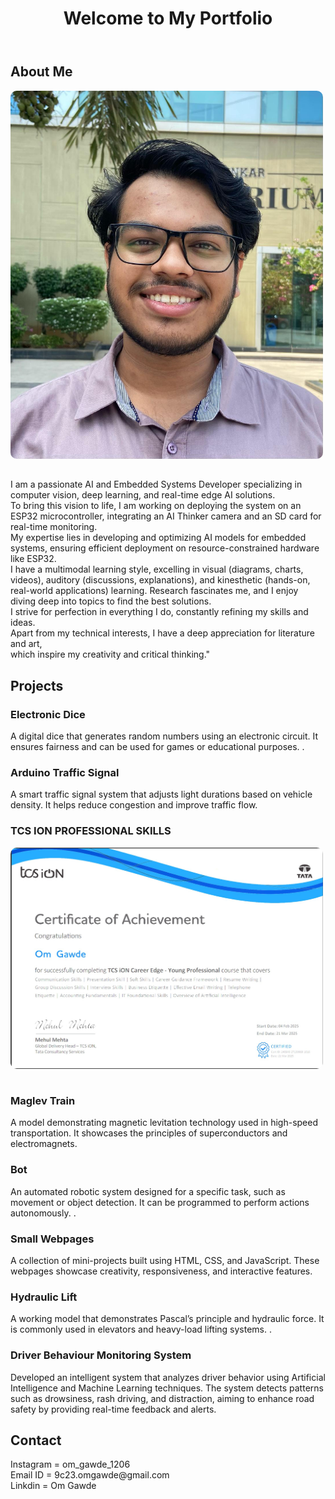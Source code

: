 <html lang="en">

<head>
    <meta charset="UTF-8">
    <meta name="viewport" content="width=device-width, initial-scale=1.0">
    <title>My Portfolio</title>
    <link rel="stylesheet" href="about.css">
</head>

<body>
    <header>
        <h1>Welcome to My Portfolio</h1>        
    </header>
<section id="about">
        <h2>About Me</h2>
  <img src="WhatsApp Image 2025-04-23 at 14.40.48_44231c25.jpg" alt="My Photo"
            style="width: 500px; border-radius: 10px; margin-bottom: 15px;">
        <p>I am a passionate AI and Embedded Systems Developer specializing in computer vision, deep learning, and real-time edge AI solutions.<br>
            To bring this vision to life, I am working on deploying the system on an ESP32 microcontroller, integrating an AI Thinker camera and an SD card for real-time monitoring.<br> 
            My expertise lies in developing and optimizing AI models for embedded systems, ensuring efficient deployment on resource-constrained hardware like ESP32.<br>
            I have a multimodal learning style, excelling in visual (diagrams, charts, videos), auditory (discussions, explanations), and kinesthetic (hands-on, real-world applications) learning.
            Research
            fascinates me, and I enjoy diving deep into topics to find the best solutions.<br> I strive for perfection
            in everything I do, constantly refining my skills and ideas.<br> Apart from my technical interests, I have a
            deep appreciation for literature and art,<br> which inspire my creativity and critical thinking."
        </p>
    </section>
    <script src="script.js"></script>
</body>
<head>
    <meta charset="UTF-8">
    <meta name="viewport" content="width=device-width, initial-scale=1.0">
    <title>My Portfolio</title>
    <link rel="stylesheet" href="projects.css">
</head>

<body>

 <section id="projects">
        <h2>Projects</h2>
        <div class="project">
            <h3>Electronic Dice
            </h3>
            <p>A digital dice that generates random numbers using an electronic circuit. It ensures fairness and can be
                used for games or educational purposes.
                .</p>
        </div>
        <div class="project">
            <h3>Arduino Traffic Signal </h3>
            <p>A smart traffic signal system that adjusts light durations based on vehicle density. It helps reduce
                congestion and improve traffic flow.
            </p>
        </div>
        <div class="project">
            <h3> TCS ION PROFESSIONAL SKILLS </h3>
            <img src="E-Portfolio Properties 26_04_2025 12_10_35 AM.jpg" alt="My Photo"
            style="width: 500px; border-radius: 10px; margin-bottom: 15px;">
        </div>
        <div class="project">
            <h3> Maglev Train </h3>
            <p>A model demonstrating magnetic levitation technology used in high-speed transportation. It showcases the
                principles of superconductors and electromagnets.
            </p>
        </div>
        <div class="project">
            <h3>Bot </h3>
            <p>An automated robotic system designed for a specific task, such as movement or object detection. It can be
                programmed to perform actions autonomously.
                .</p>
        </div>
        <div class="project">
            <h3> Small Webpages </h3>
            <p>A collection of mini-projects built using HTML, CSS, and JavaScript. These webpages showcase creativity,
                responsiveness, and interactive features.
            </p>
        </div>
        <div class="project">
            <h3> Hydraulic Lift </h3>
            <p>A working model that demonstrates Pascal’s principle and hydraulic force. It is commonly used in
                elevators and heavy-load lifting systems.
                .</p>
        </div>
        <div class="project">
            <h3>Driver Behaviour Monitoring System</h3>
            <p>Developed an intelligent system that analyzes driver behavior using Artificial Intelligence and Machine Learning techniques. The system detects patterns such as drowsiness, rash driving, and distraction, aiming to enhance road safety by providing real-time feedback and alerts.</p>
        </div>

  <section id="contact">
    <h2>Contact</h2>
    <p>Instagram = om_gawde_1206<br>
      Email ID = 9c23.omgawde@gmail.com <br>
      Linkdin = Om Gawde</p>
  </section>

  <script src="script.js"></script>
   </section>
</body>
</html>
